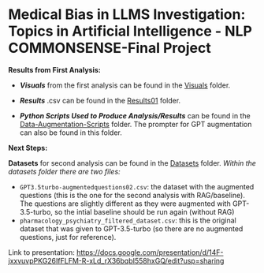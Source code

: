 # Medical Bias in LLMS Investigation: Topics in Artificial Intelligence - NLP COMMONSENSE-Final Project

**Results from First Analysis:**

- _**Visuals**_ from the first analysis can be found in the [Visuals](./Visuals) folder. 

- _**Results**_ .csv can be found in the [Results01](./Results01) folder.

- _**Python Scripts Used to Produce Analysis/Results**_ can be found in the [Data-Augmentation-Scripts](./Data-Augmentation-Scripts) folder. The prompter for GPT augmentation can also be found in this folder. 

**Next Steps:**

**Datasets** for second analysis can be found in the [Datasets](./Datasets) folder. 
_Within the datasets folder there are two files:_
  - `GPT3.5turbo-augmentedquestions02.csv`: the dataset with the augmented questions (this is the one for the second analysis with RAG/baseline). The questions are slightly different as they were augmented with GPT-3.5-turbo, so the intial baseline should be run again (without RAG)
  - `pharmacology_psychiatry_filtered_dataset.csv`: this is the original dataset that was given to GPT-3.5-turbo (so there are no augmented questions, just for reference).


Link to presentation: https://docs.google.com/presentation/d/14F-jxxvuvpPKG26IfFLFM-R-xLd_rX36bqbI558hxGQ/edit?usp=sharing 
